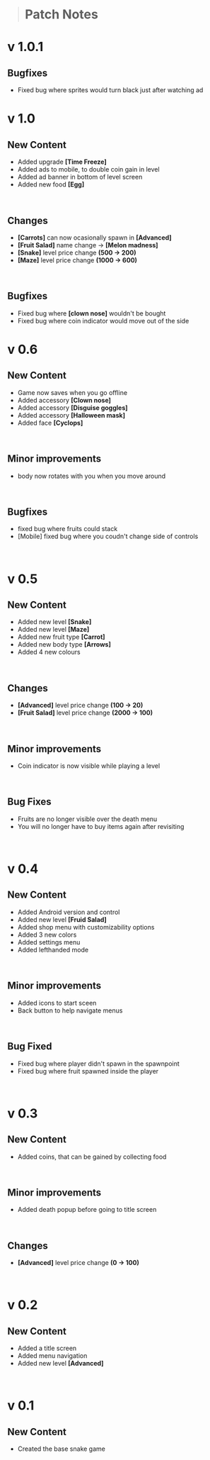 > # Patch Notes

# v 1.0.1
## Bugfixes
- Fixed bug where sprites would turn black just after watching ad

# v 1.0

## New Content
- Added upgrade **[Time Freeze]**
- Added ads to mobile, to double coin gain in level
- Added ad banner in bottom of level screen
- Added new food **[Egg]**


<br>


## Changes
- **[Carrots]** can now ocasionally spawn in **[Advanced]**
- **[Fruit Salad]** name change →  **[Melon madness]**
- **[Snake]** level price change **(500 → 200)**
- **[Maze]** level price change **(1000 → 600)**

<br>


## Bugfixes
- Fixed bug where **[clown nose]** wouldn't be bought
- Fixed bug where coin indicator would move out of the side

# v 0.6

## New Content
- Game now saves when you go offline
- Added accessory **[Clown nose]**
- Added accessory **[Disguise goggles]**
- Added accessory **[Halloween mask]**
- Added face **[Cyclops]**


<br>


## Minor improvements
- body now rotates with you when you move around


<br>


## Bugfixes
- fixed bug where fruits could stack
- [Mobile] fixed bug where you coudn't change side of controls


<br>


# v 0.5
## New Content
- Added new level **[Snake]**
- Added new level **[Maze]**
- Added new fruit type **[Carrot]**
- Added new body type **[Arrows]**
- Added 4 new colours

<br>

## Changes
- **[Advanced]** level price change **(100 → 20)**
- **[Fruit Salad]** level price change **(2000 → 100)**

<br>

## Minor improvements
- Coin indicator is now visible while playing a level


<br>


## Bug Fixes
- Fruits are no longer visible over the death menu
- You will no longer have to buy items again after revisiting 


<br>


# v 0.4
## New Content
- Added Android version and control
- Added new level **[Fruid Salad]**
- Added shop menu with customizability options
- Added 3 new colors
- Added settings menu
- Added lefthanded mode

<br>

## Minor improvements
- Added icons to start sceen
- Back button to help navigate menus

<br>

## Bug Fixed
- Fixed bug where player didn't spawn in the spawnpoint
- Fixed bug where fruit spawned inside the player

<br>

# v 0.3
## New Content
- Added coins, that can be gained by collecting food

<br>

## Minor improvements
- Added death popup before going to title screen

<br>

## Changes
- **[Advanced]** level price change **(0 → 100)**

<br>

# v 0.2
## New Content
- Added a title screen
- Added menu navigation
- Added new level **[Advanced]**

<br>

# v 0.1
## New Content
- Created the base snake game